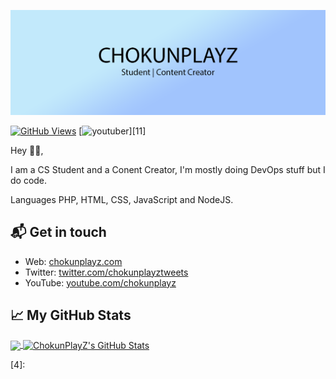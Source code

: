 [![ChokunPlayZ](https://github.com/ChokunPlayZ/ChokunPlayZ/raw/main/pictures/profile-readme/banner-1500x500.png)][1]

[![GitHub Views](https://komarev.com/ghpvc/?username=chokunplayz&color=FAC151)][1]
[![youtuber](https://img.shields.io/badge/YouTuber-Follow%20Me-FAC151.svg?logo=youtube&logoWidth=20)][11]

Hey 👋🏻,

I am a CS Student and a Conent Creator, I'm mostly doing DevOps stuff but I do code.

Languages
PHP, HTML, CSS, JavaScript and NodeJS.

## 📬 Get in touch

- Web: [chokunplayz.com][1]
- Twitter: [twitter.com/chokunplayztweets][2]
- YouTube: [youtube.com/chokunplayz][3]

## &#x1f4c8; My GitHub Stats

<a href="https://github.com/ChokunPlayZ">
  <img align="center" src="https://github-readme-stats.vercel.app/api/top-langs/?username=chokunplayz&title_color=000000&text_color=000000" />
</a>

<a href="https://github.com/ChokunPlayZ">
  <img align="center" src="https://github-readme-stats.vercel.app/api?username=chokunplayz&show_icons=true&line_height=27&count_private=true&title_color=000000&text_color=000000&icon_color=FAC051" alt="ChokunPlayZ's GitHub Stats" />
</a>

[1]: https://www.chokunplayz.com
[2]: https://twitter.com/intent/follow?screen_name=chokunplayztweets
[3]: https://www.youtube.com/chokunplayz?sub_confirmation=1
[4]: 
